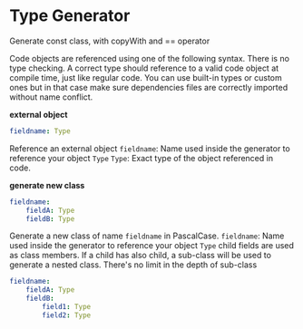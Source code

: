 # Type Generator

Generate const class, with copyWith and == operator

Code objects are referenced using one of the following syntax. There is no type checking. A correct type should reference to a valid code object at compile time, just like regular code. You can use built-in types or custom ones but in that case make sure dependencies files are correctly imported without name conflict.

**external object**
```yaml
fieldname: Type
```
Reference an external object
`fieldname`: Name used inside the generator to reference your object `Type`
`Type`: Exact type of the object referenced in code.

**generate new class**
```yaml
fieldname:
    fieldA: Type
    fieldB: Type
```
Generate a new class of name `fieldname` in PascalCase.
`fieldname`: Name used inside the generator to reference your object `Type`
child fields are used as class members.
If a child has also child, a sub-class will be used to generate a nested class.
There's no limit in the depth of sub-class

```yaml
fieldname:
    fieldA: Type
    fieldB:
        field1: Type
        field2: Type
```